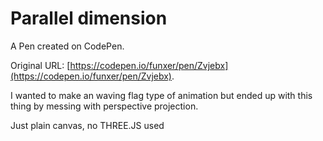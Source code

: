 # Parallel dimension

A Pen created on CodePen.

Original URL: [https://codepen.io/funxer/pen/Zvjebx](https://codepen.io/funxer/pen/Zvjebx).

I wanted to make an waving flag type of animation but ended up with this  thing by messing with perspective projection.

Just plain canvas, no THREE.JS used